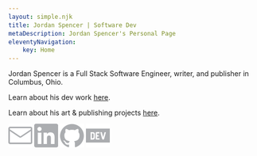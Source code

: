 ```yaml
---
layout: simple.njk
title: Jordan Spencer | Software Dev
metaDescription: Jordan Spencer's Personal Page
eleventyNavigation:
    key: Home
---
```

<div class="splash"><span class="semibold">Jordan Spencer</span> is a Full Stack Software Engineer, writer, and publisher in Columbus, Ohio.

<span class="splash-subs">Learn about his dev work <span class="semibold"><a href="/about">here</a></span>.</span>

<span class="splash-subs-sub">Learn about his art & publishing projects <span class="semibold"><a href="/other-projects">here</a></span>.</span></div>

<div class="center"><a title="Link to email" href="mailto:Jordan.S.Spencer@gmail.com"><img class="icon" src="/icons/mail.svg" alt="envelope icon"></a> <a title="Link to LinkedIn profile" href="https://www.linkedin.com/in/jordanspencercbus/" target="_blank"><img class="icon" src="/icons/linkedin.svg" alt="LinkedIn logo icon"></a> <a title="Link to GitHub profile" href="https://github.com/jsspen/" target="_blank"><img class="icon" src="/icons/github.svg" alt="GitHub logo icon"></a> <a title="Link to Dev.to profile" href="https://dev.to/jsspen" target="_blank"><img class="icon" src="/icons/devdotto.svg" alt="Dev.to logo icon"></a></div>

